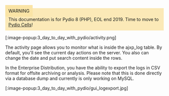 <div style="background-color: #fbe9b7;font-size: 14px;">
<span style="background-color: #fae4a6;padding: 10px;">WARNING</span>
<span style="padding: 10px;display: inline-block;">This documentation is for Pydio 8 (PHP), EOL end 2019. Time to move to <a href="https://pydio.com/en/docs/cells/v2/quick-start">Pydio Cells</a>!</span>
</div>

[:image-popup:3_day_to_day_with_pydio/activity.png]

The activity page allows you to monitor what is inside the ajxp_log table.
By default, you'll see the current day actions on the server.
You also can change the date and put search content inside the rows.

In the Enterprise Distribution, you have the ability to export the logs in CSV format for offsite archiving or analysis. Please note that this is done directly via a database
dump and currently is only working on MySQL.

[:image-popup:3_day_to_day_with_pydio/gui_logexport.jpg]

